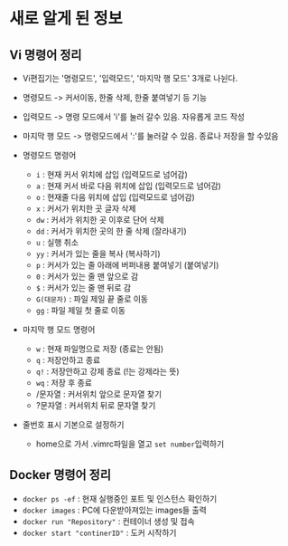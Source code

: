# 새로 알게 된 정보

## Vi 명령어 정리
  - Vi편집기는 '명령모드', '입력모드', '마지막 행 모드' 3개로 나뉜다.
  - 명령모드 -> 커서이동, 한줄 삭제, 한줄 붙여넣기 등 기능
  - 입력모드 -> 명령 모드에서 'i'를 눌러 갈수 있음. 자유롭게 코드 작성
  - 마지막 행 모드 -> 명령모드에서 ':'를 눌러갈 수 있음. 종료나 저장을 할 수있음

  - 명령모드 명령어
    - `i` : 현재 커서 위치에 삽입 (입력모드로 넘어감)
    - `a` : 현재 커서 바로 다음 위치에 삽입 (입력모드로 넘어감)
    - `o` : 현재줄 다음 위치에 삽입 (입력모드로 넘어감)
    - `x` : 커서가 위치한 곳 글자 삭제
    - `dw` : 커서가 위치한 곳 이후로 단어 삭제
    - `dd` : 커서가 위치한 곳의 한 줄 삭제 (잘라내기)
    - `u` : 실행 취소
    - `yy` : 커서가 있는 줄을 복사 (복사하기)
    - `p` : 커서가 있는 줄 아래에 버퍼내용 붙여넣기 (붙여넣기)
    - `0` : 커서가 있는 줄 맨 앞으로 감
    - `$` : 커서가 있는 줄 맨 뒤로 감
    - `G(대문자)` : 파일 제일 끝 줄로 이동
    - `gg` : 파일 제일 첫 줄로 이동
  - 마지막 행 모드 명령어
    - `w` : 현재 파일명으로 저장 (종료는 안됨)
    - `q` : 저장안하고 종료
    - `q!` : 저장안하고 강제 종료 (!는 강제라는 뜻)
    - `wq` : 저장 후 종료
    - /문자열 : 커서위치 앞으로 문자열 찾기
    - ?문자열 : 커서위치 뒤로 문자열 찾기
  - 줄번호 표시 기본으로 설정하기
    - home으로 가서 .vimrc파일을 열고 `set number`입력하기

## Docker 명령어 정리
  - `docker ps -ef` : 현재 실행중인 포트 및 인스턴스 확인하기
  - `docker images` : PC에 다운받아져있는 images들 출력
  - `docker run "Repository"` : 컨테이너 생성 및 접속
  - `docker start "continerID"` : 도커 시작하기
